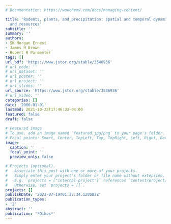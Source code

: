 ```yaml
---
# Documentation: https://wowchemy.com/docs/managing-content/

title: 'Rodents, plants, and precipitation: spatial and temporal dynamics of consumers
  and resources'
subtitle: ''
summary: ''
authors:
- SK Morgan Ernest
- James H Brown
- Robert R Parmenter
tags: []
url_pdf: 'https://www.jstor.org/stable/3546936'
# url_code: ''
# url_dataset: ''
# url_poster: ''
# url_project: ''
# url_slides: ''
url_source: 'https://www.jstor.org/stable/3546936'
# url_video: ''
categories: []
date: '2000-01-01'
lastmod: 2021-10-25T17:46:33-04:00
featured: false
draft: false

# Featured image
# To use, add an image named `featured.jpg/png` to your page's folder.
# Focal points: Smart, Center, TopLeft, Top, TopRight, Left, Right, BottomLeft, Bottom, BottomRight.
image:
  caption: ''
  focal_point: ''
  preview_only: false

# Projects (optional).
#   Associate this post with one or more of your projects.
#   Simply enter your project's folder or file name without extension.
#   E.g. `projects = ["internal-project"]` references `content/project/deep-learning/index.md`.
#   Otherwise, set `projects = []`.
projects: []
publishDate: '2023-07-19T01:32:34.120583Z'
publication_types:
- '2'
abstract: ''
publication: '*Oikos*'
---
```

